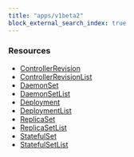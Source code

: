 ```yaml
---
title: "apps/v1beta2"
block_external_search_index: true
---
```


<!-- WARNING: this file was generated by Pulumi Docs Generator. -->
<!-- Do not edit by hand unless you're certain you know what you are doing! -->

<h3>Resources</h3>
<ul class="api">
    <li><a href="controllerrevision"><span class="symbol resource"></span>ControllerRevision</a></li>
    <li><a href="controllerrevisionlist"><span class="symbol resource"></span>ControllerRevisionList</a></li>
    <li><a href="daemonset"><span class="symbol resource"></span>DaemonSet</a></li>
    <li><a href="daemonsetlist"><span class="symbol resource"></span>DaemonSetList</a></li>
    <li><a href="deployment"><span class="symbol resource"></span>Deployment</a></li>
    <li><a href="deploymentlist"><span class="symbol resource"></span>DeploymentList</a></li>
    <li><a href="replicaset"><span class="symbol resource"></span>ReplicaSet</a></li>
    <li><a href="replicasetlist"><span class="symbol resource"></span>ReplicaSetList</a></li>
    <li><a href="statefulset"><span class="symbol resource"></span>StatefulSet</a></li>
    <li><a href="statefulsetlist"><span class="symbol resource"></span>StatefulSetList</a></li>
</ul>

